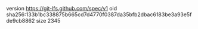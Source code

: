 version https://git-lfs.github.com/spec/v1
oid sha256:133b1bc338875b665cd7d4770f0387da35bfb2dbac6183be3a93e5fde9cb8862
size 2345
